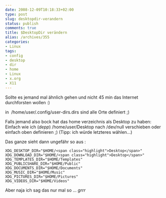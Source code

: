 ```yaml
---
date: 2008-12-09T10:18:33+02:00
type: post
slug: desktopdir-verandern
status: publish
comments: true
title: $DesktopDir verändern
alias: /archives/355
categories:
- Linux
tags:
- config
- desktop
- dir
- home
- Linux
- x.org
- X11
---
```


Sollte es jemand mal ähnlich gehen und nicht 45 min das Internet durchforsten wollen :)

in  /home/user/.config/user-dirs.dirs sind alle Orte definiert ;)

Falls jemand also bock hat das home verzeichnis als Desktop zu haben: Einfach wie ich (*depp*) /home/user/Desktop nach /dev/null verschieben oder einfach oben definieren ;) (Tipp: ich würde letzteres wählen...)

Das ganze sieht dann ungefähr so aus :


    XDG_DESKTOP_DIR="$HOME/<span class="highlight">Desktop</span>"
    XDG_DOWNLOAD_DIR="$HOME/<span class="highlight">Desktop</span>"
    XDG_TEMPLATES_DIR="$HOME/Templates"
    XDG_PUBLICSHARE_DIR="$HOME/Public"
    XDG_DOCUMENTS_DIR="$HOME/Documents"
    XDG_MUSIC_DIR="$HOME/Music"
    XDG_PICTURES_DIR="$HOME/Pictures"
    XDG_VIDEOS_DIR="$HOME/Videos"


Aber naja ich sag das nur mal so ... *grrr*
